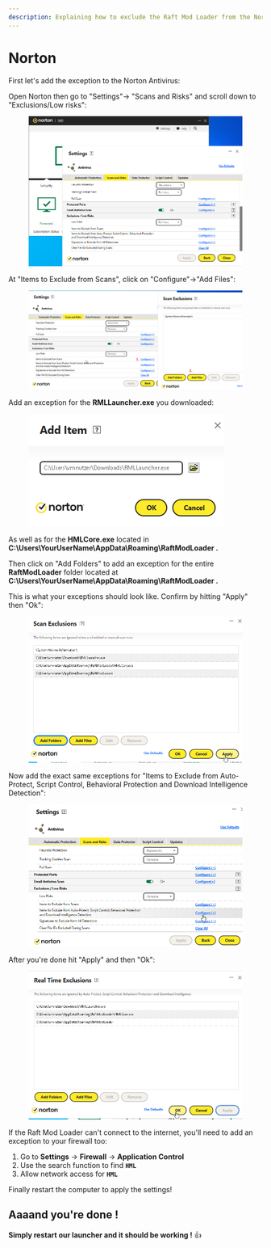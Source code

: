 ```yaml
---
description: Explaining how to exclude the Raft Mod Loader from the Norton antivirus
---
```


# Norton

First let's add the exception to the Norton Antivirus:

Open Norton then go to "Settings"-> "Scans and Risks" and scroll down to "Exclusions/Low risks":

<figure><img src="../../../.gitbook/assets/grafik (3) (1).png" alt=""><figcaption></figcaption></figure>

At "Items to Exclude from Scans", click on "Configure"->"Add Files":

<figure><img src="../../../.gitbook/assets/add exclusion norton.png" alt=""><figcaption></figcaption></figure>

Add an exception for the **RMLLauncher.exe** you downloaded:

<figure><img src="../../../.gitbook/assets/grafik (1) (1) (1).png" alt=""><figcaption></figcaption></figure>

As well as for the **HMLCore.exe** located in **C:\Users\YourUserName\AppData\Roaming\RaftModLoader .**

Then click on "Add Folders" to add an exception for the entire **RaftModLoader** folder located at **C:\Users\YourUserName\AppData\Roaming\RaftModLoader .**

This is what your exceptions should look like. Confirm by hitting "Apply" then "Ok":

<figure><img src="../../../.gitbook/assets/grafik (2) (1) (1).png" alt=""><figcaption></figcaption></figure>

Now add the exact same exceptions for "Items to Exclude from Auto-Protect, Script Control, Behavioral Protection and Download Intelligence Detection":

<figure><img src="../../../.gitbook/assets/grafik (3) (1) (1).png" alt=""><figcaption></figcaption></figure>

After you're done hit "Apply" and then "Ok":&#x20;

<figure><img src="../../../.gitbook/assets/grafik (4) (1).png" alt=""><figcaption></figcaption></figure>

If the Raft Mod Loader can't connect to the internet, you'll need to add an exception to your firewall too:

1. Go to **Settings** -> **Firewall** -> **Application Control**
2. Use the search function to find **`HML`**
3. Allow network access for **`HML`**

Finally restart the computer to apply the settings!

## Aaaand you're done !

**Simply restart our launcher and it should be working !** :thumbsup:
